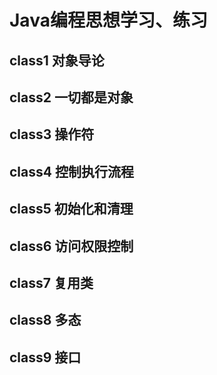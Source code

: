 # Java编程思想学习、练习
## class1 对象导论
## class2 一切都是对象
## class3 操作符
## class4 控制执行流程
## class5 初始化和清理
## class6 访问权限控制
## class7 复用类
## class8 多态
## class9 接口